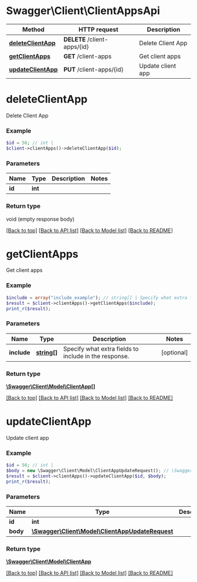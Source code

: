 # Swagger\Client\ClientAppsApi

Method | HTTP request | Description
------------- | ------------- | -------------
[**deleteClientApp**](ClientAppsApi.md#deleteClientApp) | **DELETE** /client-apps/{id} | Delete Client App
[**getClientApps**](ClientAppsApi.md#getClientApps) | **GET** /client-apps | Get client apps
[**updateClientApp**](ClientAppsApi.md#updateClientApp) | **PUT** /client-apps/{id} | Update client app


# **deleteClientApp**

Delete Client App

### Example
```php
$id = 56; // int | 
$client->clientApps()->deleteClientApp($id);
```


### Parameters
Name | Type | Description  | Notes
------------- | ------------- | ------------- | -------------
 **id** | **int**|  |

### Return type

void (empty response body)

[[Back to top]](#) [[Back to API list]](../../README.md#documentation-for-api-endpoints) [[Back to Model list]](../../README.md#documentation-for-models) [[Back to README]](../../README.md)

# **getClientApps**

Get client apps

### Example
```php
$include = array("include_example"); // string[] | Specify what extra fields to include in the response.
$result = $client->clientApps()->getClientApps($include);
print_r($result);
```


### Parameters
Name | Type | Description  | Notes
------------- | ------------- | ------------- | -------------
 **include** | [**string[]**](../Model/string.md)| Specify what extra fields to include in the response. | [optional]

### Return type

[**\Swagger\Client\Model\ClientApp[]**](../Model/ClientApp.md)

[[Back to top]](#) [[Back to API list]](../../README.md#documentation-for-api-endpoints) [[Back to Model list]](../../README.md#documentation-for-models) [[Back to README]](../../README.md)

# **updateClientApp**

Update client app

### Example
```php
$id = 56; // int | 
$body = new \Swagger\Client\Model\ClientAppUpdateRequest(); // \Swagger\Client\Model\ClientAppUpdateRequest | 
$result = $client->clientApps()->updateClientApp($id, $body);
print_r($result);
```


### Parameters
Name | Type | Description  | Notes
------------- | ------------- | ------------- | -------------
 **id** | **int**|  |
 **body** | [**\Swagger\Client\Model\ClientAppUpdateRequest**](../Model/ClientAppUpdateRequest.md)|  |

### Return type

[**\Swagger\Client\Model\ClientApp**](../Model/ClientApp.md)

[[Back to top]](#) [[Back to API list]](../../README.md#documentation-for-api-endpoints) [[Back to Model list]](../../README.md#documentation-for-models) [[Back to README]](../../README.md)

